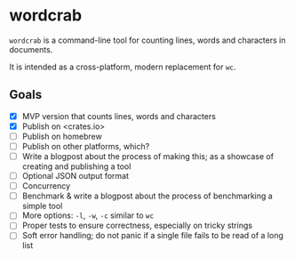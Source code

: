 # wordcrab

`wordcrab` is a command-line tool for counting lines, words and characters in documents.

It is intended as a cross-platform, modern replacement for `wc`.

## Goals

- [x] MVP version that counts lines, words and characters
- [x] Publish on <crates.io>
- [ ] Publish on homebrew
- [ ] Publish on other platforms, which?
- [ ] Write a blogpost about the process of making this; as a showcase of creating and publishing a tool
- [ ] Optional JSON output format
- [ ] Concurrency
- [ ] Benchmark & write a blogpost about the process of benchmarking a simple tool
- [ ] More options: `-l`, `-w`, `-c` similar to `wc`
- [ ] Proper tests to ensure correctness, especially on tricky strings
- [ ] Soft error handling; do not panic if a single file fails to be read of a long list
